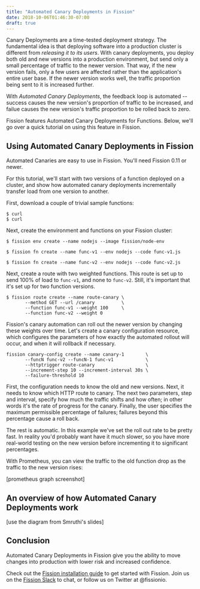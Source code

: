 ```yaml
---
title: "Automated Canary Deployments in Fission"
date: 2018-10-06T01:46:30-07:00
draft: true
---
```


Canary Deployments are a time-tested deployment strategy.  The
fundamental idea is that deploying software into a production cluster
is different from _releasing it to its users_.  With canary
deployments, you deploy both old and new versions into a production
environment, but send only a small percentage of traffic to the newer
version.  That way, if the new version fails, only a few users are
affected rather than the application's entire user base.  If the newer
version works well, the traffic proportion being sent to it is
increased further.

With _Automated Canary Deployments_, the feedback loop is automated --
success causes the new version's proportion of traffic to be
increased, and failue causes the new version's traffic proportion to
be rolled back to zero.

Fission features Automated Canary Deployments for Functions.  Below,
we'll go over a quick tutorial on using this feature in Fission.


## Using Automated Canary Deployments in Fission

Automated Canaries are easy to use in Fission.  You'll need Fission
0.11 or newer.

For this tutorial, we'll start with two versions of a function
deployed on a cluster, and show how automated canary deployments
incrementally transfer load from one version to another.

First, download a couple of trivial sample functions:

```
$ curl
$ curl
```

Next, create the environment and functions on your Fission cluster:

```
$ fission env create --name nodejs --image fission/node-env

$ fission fn create --name func-v1 --env nodejs --code func-v1.js

$ fission fn create --name func-v2 --env nodejs --code func-v2.js
```

Next, create a route with two weighted functions.  This route is set
up to send 100% of load to `func-v1`, and none to `func-v2`.  Still,
it's important that it's set up for two function versions.

```
$ fission route create --name route-canary \
       --method GET --url /canary          \
       --function func-v1 --weight 100     \
       --function func-v2 --weight 0 
```

Fission's canary automation can roll out the newer version by changing
these weights over time.  Let's create a canary configuration
resource, which configures the parameters of how exactly the automated
rollout will occur, and when it will rollback if necessary.

```
fission canary-config create --name canary-1        \
       --funcN func-v2 --funcN-1 func-v1            \
       --httptrigger route-canary                   \
       --increment-step 10 --increment-interval 30s \
       --failure-threshold 10
```

First, the configuration needs to know the old and new versions.
Next, it needs to know which HTTP route to canary.  The next two
parameters, step and interval, specify how much the traffic shifts and
how often; in other words it's the rate of progress for the canary.
Finally, the user specifies the maximum permissible percentage of
failures; failures beyond this percentage cause a roll back.

The rest is automatic.  In this example we've set the roll out rate to
be pretty fast.  In reality you'd probably want have it much slower,
so you have more real-world testing on the new version before
incrementing it to significant percentages.

With Prometheus, you can view the traffic to the old function drop as
the traffic to the new version rises:

[prometheus graph screenshot]

## An overview of how Automated Canary Deployments work

[use the diagram from Smruthi's slides]

## Conclusion

Automated Canary Deployments in Fission give you the ability to move
changes into production with lower risk and increased confidence.

Check out the [Fission installation guide](https://docs.fission.io/installation/) to get started with
Fission.  Join us on the [Fission Slack](http://slack.fission.io) to
chat, or follow us on Twitter at @fissionio.
